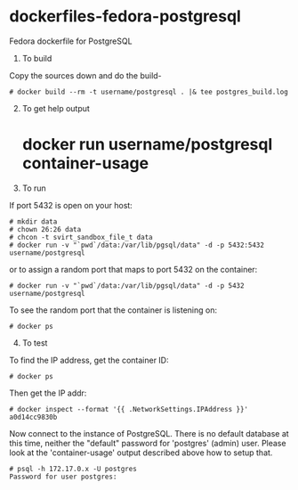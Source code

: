 dockerfiles-fedora-postgresql
=============================

Fedora dockerfile for PostgreSQL

1.	To build

Copy the sources down and do the build-

    # docker build --rm -t username/postgresql . |& tee postgres_build.log

2.	To get help output

    # docker run username/postgresql container-usage

3.	To run

If port 5432 is open on your host:

    # mkdir data
    # chown 26:26 data
    # chcon -t svirt_sandbox_file_t data
    # docker run -v "`pwd`/data:/var/lib/pgsql/data" -d -p 5432:5432 username/postgresql

or to assign a random port that maps to port 5432 on the container:

    # docker run -v "`pwd`/data:/var/lib/pgsql/data" -d -p 5432 username/postgresql

To see the random port that the container is listening on:

    # docker ps

4.	To test

To find the IP address, get the container ID:

    # docker ps

Then get the IP addr:

    # docker inspect --format '{{ .NetworkSettings.IPAddress }}' a0d14cc9830b

Now connect to the instance of PostgreSQL.  There is no default database at this
time, neither the "default" password for 'postgres' (admin) user.  Please look
at the 'container-usage' output described above how to setup that.

    # psql -h 172.17.0.x -U postgres
    Password for user postgres:
